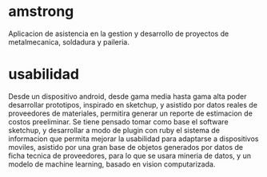 # amstrong
Aplicacion de asistencia en la gestion y desarrollo de proyectos de metalmecanica, soldadura y paileria.

# usabilidad
Desde un dispositivo android, desde gama media hasta gama alta poder desarrollar prototipos, inspirado en sketchup, y asistido por datos reales de proveedores de materiales, permitira generar un reporte de estimacion de costos preeliminar.
Se tiene pensado tomar como base el software sketchup, y desarrollar a modo de plugin con ruby el sistema de informacion que permita mejorar la usabilidad para adaptarse a dispositivos moviles, asistido por una gran base de objetos generados por datos de ficha tecnica de proveedores, para lo que se usara mineria de datos, y un modelo de machine learning, basado en vision computarizada.
